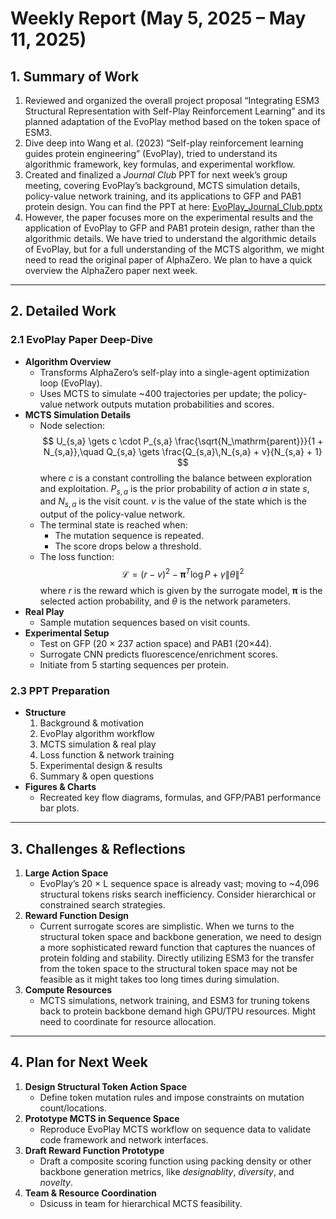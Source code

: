 # Weekly Report (May 5, 2025 – May 11, 2025)

## 1. Summary of Work
1. Reviewed and organized the overall project proposal “Integrating ESM3 Structural Representation with Self-Play Reinforcement Learning” and its planned adaptation of the EvoPlay method based on the token space of ESM3.
2. Dive deep into Wang et al. (2023) “Self-play reinforcement learning guides protein engineering” (EvoPlay), tried to understand its algorithmic framework, key formulas, and experimental workflow.
3. Created and finalized a *Journal Club* PPT for next week’s group meeting, covering EvoPlay’s background, MCTS simulation details, policy-value network training, and its applications to GFP and PAB1 protein design.
You can find the PPT at here: [EvoPlay_Journal_Club.pptx](<./journal_club.pdf>)
1. However, the paper focuses more on the experimental results and the application of EvoPlay to GFP and PAB1 protein design, rather than the algorithmic details.
We have tried to understand the algorithmic details of EvoPlay, but for a full understanding of the MCTS algorithm, we might need to read the original paper of AlphaZero.
We plan to have a quick overview the AlphaZero paper next week.

---

## 2. Detailed Work

### 2.1 EvoPlay Paper Deep-Dive
- **Algorithm Overview**
  - Transforms AlphaZero’s self-play into a single-agent optimization loop (EvoPlay).
  - Uses MCTS to simulate ~400 trajectories per update; the policy-value network outputs mutation probabilities and scores.
- **MCTS Simulation Details**
  - Node selection:
    $$
      U_{s,a} \gets c \cdot P_{s,a} \frac{\sqrt{N_\mathrm{parent}}}{1 + N_{s,a}},\quad
      Q_{s,a} \gets \frac{Q_{s,a}\,N_{s,a} + v}{N_{s,a} + 1}
    $$
    where $c$ is a constant controlling the balance between exploration and exploitation.
    $P_{s,a}$ is the prior probability of action $a$ in state $s$, and $N_{s,a}$ is the visit count.
    $v$ is the value of the state which is the output of the policy-value network.
  - The terminal state is reached when:
    - The mutation sequence is repeated.
    - The score drops below a threshold.
  - The loss function:
    $$
      \mathcal{L} = (r - v)^2 - \boldsymbol{\pi}^T \log P + \gamma \|\theta\|^2
    $$
    where $r$ is the reward which is given by the surrogate model, $\boldsymbol{\pi}$ is the selected action probability, and $\theta$ is the network parameters.
- **Real Play**
  - Sample mutation sequences based on visit counts.
- **Experimental Setup**
  - Test on GFP (20 $\times$ 237 action space) and PAB1 (20×44).
  - Surrogate CNN predicts fluorescence/enrichment scores.
  - Initiate from 5 starting sequences per protein.

### 2.3 PPT Preparation
- **Structure**
  1. Background & motivation
  2. EvoPlay algorithm workflow
  3. MCTS simulation & real play
  4. Loss function & network training
  5. Experimental design & results
  6. Summary & open questions
- **Figures & Charts**
  - Recreated key flow diagrams, formulas, and GFP/PAB1 performance bar plots.

---

## 3. Challenges & Reflections
1. **Large Action Space**
   - EvoPlay’s 20 $\times$ L sequence space is already vast; moving to ~4,096 structural tokens risks search inefficiency. Consider hierarchical or constrained search strategies.
2. **Reward Function Design**
   - Current surrogate scores are simplistic. When we turns to the structural token space and backbone generation, we need to design a more sophisticated reward function that captures the nuances of protein folding and stability. Directly utilizing ESM3 for the transfer from the token space to the structural token space may not be feasible as it might takes too long times during simulation.
3. **Compute Resources**
   - MCTS simulations, network training, and ESM3 for truning tokens back to protein backbone demand high GPU/TPU resources. Might need to coordinate for resource allocation.

---

## 4. Plan for Next Week
1. **Design Structural Token Action Space**
   - Define token mutation rules and impose constraints on mutation count/locations.
2. **Prototype MCTS in Sequence Space**
   - Reproduce EvoPlay MCTS workflow on sequence data to validate code framework and network interfaces.
3. **Draft Reward Function Prototype**
   - Draft a composite scoring function using packing density or other backbone generation metrics, like *designablity*, *diversity*, and *novelty*.
4. **Team & Resource Coordination**
   - Dsicuss in team for hierarchical MCTS feasibility.

